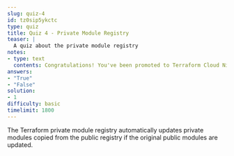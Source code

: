 ```yaml
---
slug: quiz-4
id: tz0sip5ykctc
type: quiz
title: Quiz 4 - Private Module Registry
teaser: |
  A quiz about the private module registry
notes:
- type: text
  contents: Congratulations! You've been promoted to Terraform Cloud Ninja.
answers:
- "True"
- "False"
solution:
- 1
difficulty: basic
timelimit: 1800
---
```

The Terraform private module registry automatically updates private modules copied from the public registry if the original public modules are updated.

